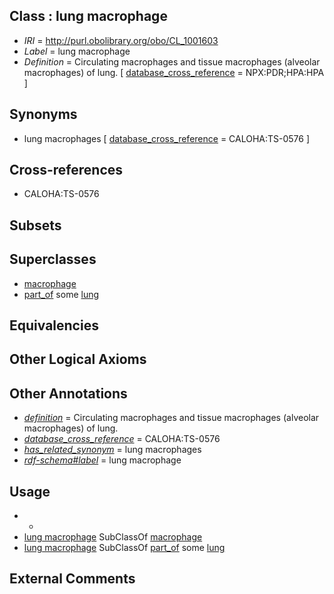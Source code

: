 
## Class : lung macrophage

 * *IRI* = http://purl.obolibrary.org/obo/CL_1001603
 * *Label* = lung macrophage
 * *Definition* = Circulating macrophages and tissue macrophages (alveolar macrophages) of lung. [ [database_cross_reference](../../ef/oboInOwl#hasDbXref.md) = NPX:PDR;HPA:HPA ]

## Synonyms

 * lung macrophages [ [database_cross_reference](../../ef/oboInOwl#hasDbXref.md) = CALOHA:TS-0576 ]

## Cross-references

 * CALOHA:TS-0576

## Subsets


## Superclasses

 * [macrophage](../../CL/35/CL_0000235.md)
 * [part_of](../../BFO/50/BFO_0000050.md) some [lung](../../UBERON/48/UBERON_0002048.md)

## Equivalencies


## Other Logical Axioms


## Other Annotations

 * *[definition](../../IAO/15/IAO_0000115.md)* = Circulating macrophages and tissue macrophages (alveolar macrophages) of lung.
 * *[database_cross_reference](../../ef/oboInOwl#hasDbXref.md)* = CALOHA:TS-0576
 * *[has_related_synonym](../../ym/oboInOwl#hasRelatedSynonym.md)* = lung macrophages
 * *[rdf-schema#label](../../el/rdf-schema#label.md)* = lung macrophage

## Usage

 * -
 * [lung macrophage](../../CL/03/CL_1001603.md) SubClassOf [macrophage](../../CL/35/CL_0000235.md)
 * [lung macrophage](../../CL/03/CL_1001603.md) SubClassOf [part_of](../../BFO/50/BFO_0000050.md) some [lung](../../UBERON/48/UBERON_0002048.md)

## External Comments

